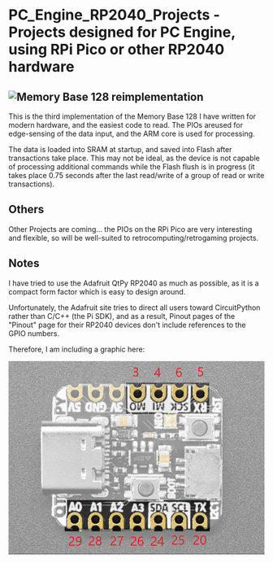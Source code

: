 # PC_Engine_RP2040_Projects - Projects designed for PC Engine, using RPi Pico or other RP2040 hardware

## ![Memory Base 128 reimplementation](https://github.com/dshadoff/PC_Engine_RP2040_Projects/tree/main/Membase)

This is the third implementation of the Memory Base 128 I have written for modern hardware, and the easiest code to read.
The PIOs areused for edge-sensing of the data input, and the ARM core is used for processing.

The data is loaded into SRAM at startup, and saved into Flash after transactions take place.  This may not be ideal, as the
device is not capable of processing additional commands while the Flash flush is in progress (it takes place 0.75 seconds
after the last read/write of a group of read or write transactions).

## Others

Other Projects are coming... the PIOs on the RPi Pico are very interesting and flexible, so will be well-suited to
retrocomputing/retrogaming projects.

## Notes
I have tried to use the Adafruit QtPy RP2040 as much as possible, as it is a compact form factor which is easy to design around.

Unfortunately, the Adafruit site tries to direct all users toward CircuitPython rather than C/C++ (the Pi SDK), and
as a result, Pinout pages of the "Pinout" page for their RP2040 devices don't include references to the GPIO numbers.

Therefore, I am including a graphic here:

![Adafruit QtPy RP2040 GPIO pinout](img/qtpy_rp2040_GPIO.png)

